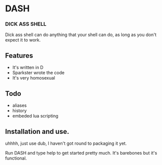 # DASH
### DICK ASS SHELL

Dick ass shell can do anything that your shell can do, as long as you don't expect it to work.

## Features

- It's written in D
- Sparkster wrote the code
- It's very homosexual


## Todo
- aliases
- history
- embeded lua scripting

## Installation and use.

uhhhh, just use dub, I haven't got round to packaging it yet.

Run DASH and type help to get started pretty much. It's barebones but it's functional.

